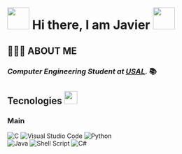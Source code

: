 # <img src ="https://i.stack.imgur.com/e8nZC.gif" width=50> Hi there, I am Javier <img src="https://media.tenor.com/images/e18de738e02a96ebacd4127a2f07a1cc/tenor.gif" width="50">
## 🧙🏻‍♂️ ABOUT ME
### *Computer Engineering Student at [USAL](https://usal.es/).* 📚
## Tecnologies <img src="https://media.giphy.com/media/WUlplcMpOCEmTGBtBW/giphy.gif" width="30">
### Main 

![C](https://img.shields.io/badge/c-%2300599C.svg?style=for-the-badge&logo=c&logoColor=white) ![Visual Studio Code](https://img.shields.io/badge/VS%20Code-0078d7.svg?style=for-the-badge&logo=visual-studio-code&logoColor=white)    ![Python](https://img.shields.io/badge/python-3670A0?style=for-the-badge&logo=python&logoColor=ffdd54)   
![Java](https://img.shields.io/badge/java-%23ED8B00.svg?style=for-the-badge&logo=java&logoColor=white)   ![Shell Script](https://img.shields.io/badge/Bash-%23121011.svg?style=for-the-badge&logo=gnu-bash&logoColor=white)   ![C#](https://img.shields.io/badge/c%23-%23239120.svg?style=for-the-badge&logo=c-sharp&logoColor=white)
